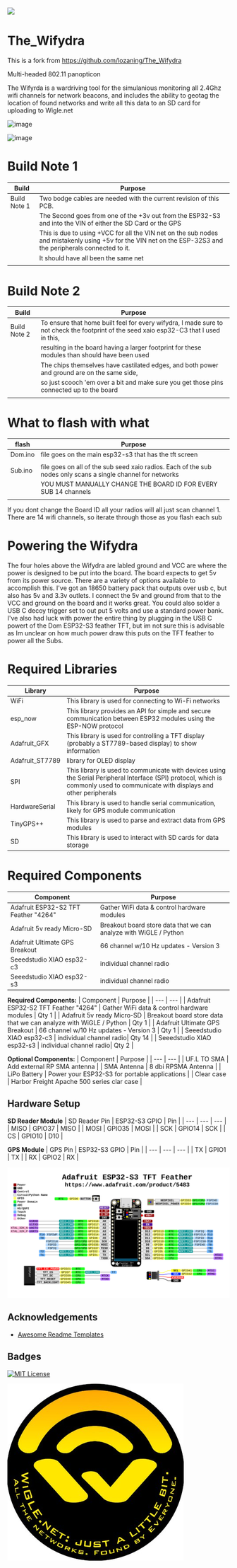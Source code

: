 # # 
<img src="https://i.imgur.com/rTWAT7X.jpg">


# The_Wifydra
This is a fork from https://github.com/lozaning/The_Wifydra 

Multi-headed 802.11 panopticon

The Wifyrda is a wardriving tool for the simulanious monitoring all 2.4Ghz wifi channels for network beacons, and includes the ability to geotag the location of found networks and write all this data to an SD card for uploading to Wigle.net

![image](https://github.com/lozaning/The_Wifydra/assets/13127833/40c7db88-5f30-40e3-a340-c568a6b9d1a1)

![image](https://github.com/lozaning/The_Wifydra/assets/13127833/05d1311d-2f22-4797-af1c-c54453f760cb)



 

# Build Note 1
  
 | Build| Purpose |
| --- | --- | 
| Build Note 1 |  Two bodge cables are needed with the current revision of this PCB. |
|         |  The Second goes from one of the +3v out from the ESP32-S3 and into the VIN of either the SD Card or the GPS |
|         |  This is due to using +VCC for all the VIN net on the sub nodes and mistakenly using +5v for the VIN net on the ESP-32S3 and the peripherals connected to it.  |
|         |  It should have all been the same net|
|         |    
 

# Build Note 2
  
 | Build | Purpose |
| --- | --- | 
| Build Note 2| To ensure that home built feel for every wifydra, I made sure to not check the footprint of the seed xaio esp32-C3 that I used in this, |
|         | resulting in the board having a larger footprint for these modules than should have been used |
|         | The chips themselves have castilated edges, and both power and ground are on the same side, |
|         | so just scooch 'em over a bit and make sure you get those pins connected up to the board                                                     |
|         |                                                                  |
 
# What to flash with what
  
 | flash | Purpose |
| --- | --- | 
| Dom.ino |  file goes on the main esp32-s3 that has the tft screen |
|         |                                                         |
| Sub.ino | file goes on all of the sub seed xaio radios. Each of the sub nodes only scans a single channel for networks |
|         | YOU MUST MANUALLY CHANGE THE BOARD ID FOR EVERY SUB 14 channels |
|         |                                                                  |

If you dont change the Board ID all your radios will all just scan channel 1. There are 14 wifi channels, so iterate through those as you flash each sub

# Powering the Wifydra
The four holes above the Wifydra are labled ground and VCC are where the power is designed to be put into the board.
The board expects to get 5v from its power source. There are a variety of options available to accomplish this. I've got an 18650 battery pack that outputs over usb c, but also has 5v and 3.3v outlets. I connect the 5v and ground from that to the VCC and ground on the board and it works great. You could also solder a USB C decoy trigger set to out put 5 volts and use a standard power bank. I've also had luck with power the entire thing by plugging in the USB C powert of the Dom ESP32-S3 feather TFT, but im not sure this is advisable as Im unclear on how much power draw this puts on the TFT feather to power all the Subs.  


 
 # Required Libraries 
  
 | Library | Purpose |
| --- | --- | 
| WiFi | This library is used for connecting to Wi-Fi networks |
| esp_now | This library provides an API for simple and secure communication between ESP32 modules using the ESP-NOW protocol |
| Adafruit_GFX |  This library is used for controlling a TFT display (probably a ST7789-based display) to show information |
| Adafruit_ST7789 |  library for OLED display |
| SPI  | This library is used to communicate with devices using the Serial Peripheral Interface (SPI) protocol, which is commonly used to communicate with displays and other peripherals |
| HardwareSerial | This library is used to handle serial communication, likely for GPS module communication |
| TinyGPS++ | This library is used to parse and extract data from GPS modules|
| SD  | This library is used to interact with SD cards for data storage |
 

 
 # Required Components 
  
 | Component | Purpose |
| --- | --- | 
| Adafruit ESP32-S2 TFT Feather 	 	"4264"	 | Gather WiFi data & control hardware modules | Qty 1 |
| Adafruit 5v ready Micro-SD | Breakout board store data that we can analyze with WiGLE / Python | Qty 1 |
| Adafruit Ultimate GPS Breakout | 66 channel w/10 Hz updates - Version 3 | Qty 1 |
| Seeedstudio XIAO  esp32-c3 | individual channel radio| Qty 14 |
| Seeedstudio XIAO  esp32-s3 | individual channel radio| Qty 2 |




  
**Required Components:**
| Component | Purpose |
| --- | --- | 
| Adafruit ESP32-S2 TFT Feather 	 	"4264"	 | Gather WiFi data & control hardware modules | Qty 1 |
| Adafruit 5v ready Micro-SD | Breakout board store data that we can analyze with WiGLE / Python | Qty 1 |
| Adafruit Ultimate GPS Breakout | 66 channel w/10 Hz updates - Version 3 | Qty 1 |
| Seeedstudio XIAO  esp32-c3 | individual channel radio| Qty 14 |
| Seeedstudio XIAO  esp32-s3 | individual channel radio| Qty 2 |

**Optional Components:**
| Component | Purpose | 
| --- | --- |
| UF.L TO SMA | Add external RP SMA antenna                      |
| SMA Antenna  | 8 dbi RPSMA Antenna                            |
| LiPo Battery | Power your ESP32-S3 for portable applications |
| Clear case | Harbor Freight Apache 500 series clar case |
   
## Hardware Setup

**SD Reader Module** 
| SD Reader Pin | ESP32-S3 GPIO | Pin |
| --- | --- | --- |
| MISO | GPIO37 | MISO |
| MOSI | GPIO35 | MOSI |
| SCK | GPIO14 | SCK |
| CS | GPIO10 | D10 |

**GPS Module** 
| GPS Pin | ESP32-S3 GPIO |  Pin |
| --- | --- | --- |
| TX | GPIO1 | TX |
| RX | GPIO2 | RX |

 
 <img src="https://raw.githubusercontent.com/miami6/The_Wifydra-2023/main/Adafruit%20ESP32-S3%20TFT%20Feather%20Pinouts.jpg">
 

## Acknowledgements

 - [Awesome Readme Templates](https://awesomeopensource.com/project/elangosundar/awesome-README-templates)
  

## Badges

 

[![MIT License](https://img.shields.io/badge/License-MIT-green.svg)](https://choosealicense.com/licenses/mit/) 
 
 
 <img src="https://github.com/miami6/ESP8266-Mini-Wardriver/blob/main/b_gWKr0k_400x400.jpeg">
